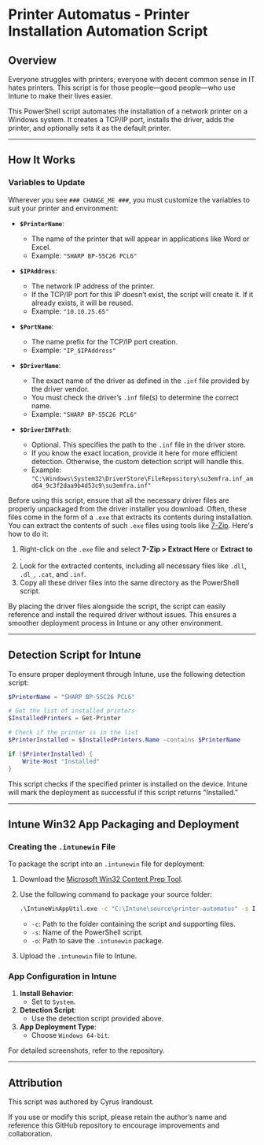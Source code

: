 # Printer Automatus - Printer Installation Automation Script

## Overview
Everyone struggles with printers; everyone with decent common sense in IT hates printers. This script is for those people—good people—who use Intune to make their lives easier.

This PowerShell script automates the installation of a network printer on a Windows system. It creates a TCP/IP port, installs the driver, adds the printer, and optionally sets it as the default printer.

---

## How It Works

### Variables to Update
Wherever you see `### CHANGE_ME ###`, you must customize the variables to suit your printer and environment:

- **`$PrinterName`**:
  - The name of the printer that will appear in applications like Word or Excel.
  - Example: `"SHARP BP-55C26 PCL6"`

- **`$IPAddress`**:
  - The network IP address of the printer.
  - If the TCP/IP port for this IP doesn’t exist, the script will create it. If it already exists, it will be reused.
  - Example: `"10.10.25.65"`

- **`$PortName`**:
  - The name prefix for the TCP/IP port creation.
  - Example: `"IP_$IPAddress"`

- **`$DriverName`**:
  - The exact name of the driver as defined in the `.inf` file provided by the driver vendor.
  - You must check the driver’s `.inf` file(s) to determine the correct name.
  - Example: `"SHARP BP-55C26 PCL6"`

- **`$DriverINFPath`**:
  - Optional. This specifies the path to the `.inf` file in the driver store.
  - If you know the exact location, provide it here for more efficient detection. Otherwise, the custom detection script will handle this.
  - Example: `"C:\Windows\System32\DriverStore\FileRepository\su3emfra.inf_amd64_9c3f2daa9b4d53c9\su3emfra.inf"`

Before using this script, ensure that all the necessary driver files are properly unpackaged from the driver installer you download. Often, these files come in the form of a `.exe` that extracts its contents during installation. You can extract the contents of such `.exe` files using tools like [7-Zip](https://www.7-zip.org/). Here's how to do it:

1. Right-click on the `.exe` file and select **7-Zip > Extract Here** or **Extract to <Folder Name>**.
2. Look for the extracted contents, including all necessary files like `.dll`, `.dl_`, `.cat`, and `.inf`.
3. Copy all these driver files into the same directory as the PowerShell script.

By placing the driver files alongside the script, the script can easily reference and install the required driver without issues. This ensures a smoother deployment process in Intune or any other environment.


---

## Detection Script for Intune
To ensure proper deployment through Intune, use the following detection script:

```powershell
$PrinterName = "SHARP BP-55C26 PCL6"

# Get the list of installed printers
$InstalledPrinters = Get-Printer

# Check if the printer is in the list
$PrinterInstalled = $InstalledPrinters.Name -contains $PrinterName

if ($PrinterInstalled) {
    Write-Host "Installed"
}
```

This script checks if the specified printer is installed on the device. Intune will mark the deployment as successful if this script returns "Installed."

---

## Intune Win32 App Packaging and Deployment

### Creating the `.intunewin` File
To package the script into an `.intunewin` file for deployment:

1. Download the [Microsoft Win32 Content Prep Tool](https://learn.microsoft.com/en-us/mem/intune/apps/apps-win32-app-management).
2. Use the following command to package your source folder:
   ```cmd
   .\IntuneWinAppUtil.exe -c "C:\Intune\source\printer-automatus" -s Install-SharpBP55C26Driver.ps1 -o "C:\Intune\output\printer-automatus"
    ```

   - `-c`: Path to the folder containing the script and supporting files.
   - `-s`: Name of the PowerShell script.
   - `-o`: Path to save the `.intunewin` package.

3. Upload the `.intunewin` file to Intune.

### App Configuration in Intune
1. **Install Behavior**:
   - Set to `System`.
2. **Detection Script**:
   - Use the detection script provided above.
3. **App Deployment Type**:
   - Choose `Windows 64-bit`.

For detailed screenshots, refer to the repository.

---

## Attribution
This script was authored by Cyrus Irandoust.

If you use or modify this script, please retain the author’s name and reference this GitHub repository to encourage improvements and collaboration.

